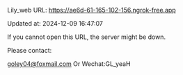 Lily_web URL: https://ae6d-61-165-102-156.ngrok-free.app

Updated at: 2024-12-09 16:47:07

If you cannot open this URL, the server might be down.

Please contact: 

goley04@foxmail.com Or Wechat:GL_yeaH